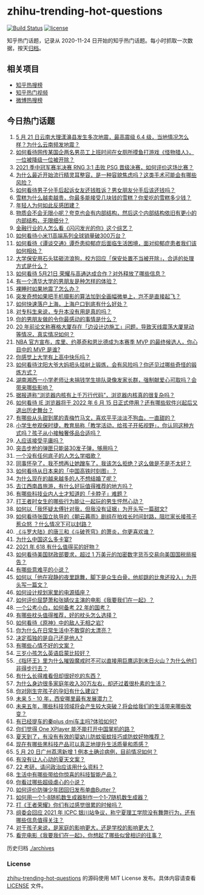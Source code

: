 # zhihu-trending-hot-questions

[![Build Status](https://github.com/justjavac/zhihu-trending-hot-questions/workflows/ci/badge.svg?branch=master)](https://github.com/justjavac/zhihu-trending-hot-questions/actions)
[![license](https://img.shields.io/github/license/justjavac/zhihu-trending-hot-questions)](https://github.com/justjavac/zhihu-trending-hot-questions/blob/master/LICENSE)

知乎热门话题，记录从 2020-11-24 日开始的知乎热门话题。每小时抓取一次数据，按天[归档](./archives)。

## 相关项目

- [知乎热搜榜](https://github.com/justjavac/zhihu-trending-top-search)
- [知乎热门视频](https://github.com/justjavac/zhihu-trending-hot-video)
- [微博热搜榜](https://github.com/justjavac/weibo-trending-hot-search)

## 今日热门话题

<!-- BEGIN -->
<!-- 最后更新时间 Sat May 22 2021 07:02:17 GMT+0800 (China Standard Time) -->

1. [5 月 21 日云南大理漾濞县发生多次地震，最高震级 6.4
   级，当地情况怎么样？为什么云南频发地震？](https://www.zhihu.com/question/460710387)
2. [如何看待网传某国企两名男员工上班时间在女厕所摸鱼打游戏《怪物猎人》，一位被降级一位被开除？](https://www.zhihu.com/question/460463560)
3. [2021 季中冠军赛半决赛 RNG 3:1 击败 PSG
   晋级决赛，如何评价这场比赛？](https://www.zhihu.com/question/460694808)
4. [为什么最近开始流行精灵耳整容，是一种容貌焦虑吗？这类手术可能会有哪些风险？](https://www.zhihu.com/question/460614037)
5. [如何看待男子分手后起诉女友还钱胜诉？男女朋友分手后该还钱吗？](https://www.zhihu.com/question/460598798)
6. [雪糕为什么越卖越贵，你最多能接受几块钱的雪糕？你爱吃的雪糕多少钱？](https://www.zhihu.com/question/460502728)
7. [年轻人为何如此反感团建？](https://www.zhihu.com/question/459343916)
8. [物质会不会无限小呢？夸克也会有内部结构，然后这个内部结构依旧有更小的内部结构，无限细分？](https://www.zhihu.com/question/453085834)
9. [金融行业的人怎么看《闪闪发光的你》这个综艺？](https://www.zhihu.com/question/455159005)
10. [如何看待小米11高端系列全球销量破300万台？](https://www.zhihu.com/question/460645107)
11. [如何看待《谭谈交通》谭乔患抑郁症后面临生活困境，面对抑郁症患者我们该如何相处？](https://www.zhihu.com/question/460156746)
12. [大学保安用石头猛砸流浪狗，校方回应「保安处置不当被开除」，合适的处理方式是什么？](https://www.zhihu.com/question/460532916)
13. [如何看待 5月21日 荣耀与高通达成合作？对外释放了哪些信息？](https://www.zhihu.com/question/460652137)
14. [有一个清华大学的男朋友是种怎样的体验？](https://www.zhihu.com/question/30174174)
15. [裸睡时如果地震了怎么办？](https://www.zhihu.com/question/23204731)
16. [突发奇想如果把手机摄影的算法加到全画幅微单上，岂不是直接起飞？](https://www.zhihu.com/question/460487304)
17. [如何快速落户上海，上海户口到底有什么好处？](https://www.zhihu.com/question/455579654)
18. [对专科生来说，专升本没有用是真的吗？](https://www.zhihu.com/question/456766596)
19. [你的男朋友做的令你最感动的事情是什么？](https://www.zhihu.com/question/22586649)
20. [20
    年前论文称赛格大厦存在「边设计边施工」问题，导致天线震荡大厦晃动等情况，真实情况如何？](https://www.zhihu.com/question/460377984)
21. [NBA 官方宣布，库里、约基奇和恩比德成为本赛季 MVP 的最终候选人，你心目中的 MVP
    是谁?](https://www.zhihu.com/question/460607116)
22. [你感觉上大学有上高中快乐吗？](https://www.zhihu.com/question/454455954)
23. [如何看待沈阳大爷大妈把头挂树上锻炼，会有风险吗？你还见过哪些奇怪的锻炼方式？](https://www.zhihu.com/question/460587693)
24. [湖南湘西一小学老师让未捐钱学生排队录像发家长群，强制献爱心可取吗？会带来哪些影响？](https://www.zhihu.com/question/460499002)
25. [据报道称“浏览器内核有上千万行代码”，浏览器内核真的很复杂吗？](https://www.zhihu.com/question/290767285)
26. [如何看待 IE 浏览器将于 2022 年 6 月 15
    日正式停用？还有哪些软件兴起后又退出历史舞台？](https://www.zhihu.com/question/460502307)
27. [有哪些从头甜到尾的青梅竹马文，喜欢平平淡淡不狗血，一直甜的？](https://www.zhihu.com/question/374405076)
28. [小学生参观保时捷，教育局称「教学活动，给孩子开拓视野」，你认同这种方式吗？孩子从小接触奢侈品合适吗？](https://www.zhihu.com/question/460469192)
29. [人应该接受平庸吗？](https://www.zhihu.com/question/458767652)
30. [突击步枪的弹匣只能装30发子弹，够用吗？](https://www.zhihu.com/question/460089638)
31. [一个没有任何底子的人怎么学唱歌？](https://www.zhihu.com/question/280659429)
32. [同事怀孕了，我不想再让她蹭车了，我该怎么拒绝？这么做是不是不太好？](https://www.zhihu.com/question/423335938)
33. [如何看待从日本来的「中国高铁时刻图」？](https://www.zhihu.com/question/460449331)
34. [为什么现在的越来越多的人不想结婚了呢？](https://www.zhihu.com/question/459195366)
35. [去江西南昌旅游，有什么好玩值得推荐的地方吗？](https://www.zhihu.com/question/348057500)
36. [有哪些科技业内人士才知道的「卡脖子」难题？](https://www.zhihu.com/question/459892523)
37. [打王者时女生的哪些行为能让一起玩的男生怦然心动？](https://www.zhihu.com/question/428822246)
38. [如何以「我怀疑太傅针对我，但我没有证据」为开头写一篇甜文?](https://www.zhihu.com/question/453335179)
39. [如何看待张国立执导的《朝云暮雨》剧组在拍戏长时间封路，阻拦家长接孩子惹众怒
    ？什么情况下可以封路？](https://www.zhihu.com/question/460494090)
40. [《斗罗大陆》的唐三和《斗破苍穹》的萧炎，你更喜欢谁？](https://www.zhihu.com/question/452795822)
41. [为什么中国这么多卡宴?](https://www.zhihu.com/question/459509571)
42. [2021 年 618 有什么值得买的好物？](https://www.zhihu.com/question/396495999)
43. [如何看待美国财政部要求，超过 1
    万美元的加密数字货币交易向美国国税局报告？](https://www.zhihu.com/question/460565715)
44. [有哪些意难平的小说？](https://www.zhihu.com/question/444454638)
45. [如何以「他在寂静的夜里跳舞，脚下是众生白骨，他却跳的比鬼还投入」为开头写一篇文？](https://www.zhihu.com/question/454523695)
46. [如何设计规划家里的电源插座？](https://www.zhihu.com/question/25740178)
47. [如何评价屈楚萧和张婧仪主演的电影《我要我们在一起》？](https://www.zhihu.com/question/455753519)
48. [一个公考小白，如何备考 22 年的国考？](https://www.zhihu.com/question/447760134)
49. [有哪些枕头值得推荐，好的枕头怎么选择？](https://www.zhihu.com/question/27206297)
50. [如何看待《原神》中的敌人无相之岩?](https://www.zhihu.com/question/460131449)
51. [你为什么在日常生活中不敢穿的太漂亮？](https://www.zhihu.com/question/31434644)
52. [决定孤独的是自己还是他人?](https://www.zhihu.com/question/457656919)
53. [有哪些心情不好的文案？](https://www.zhihu.com/question/455523815)
54. [三岁小孩怎么英语启蒙比较好？](https://www.zhihu.com/question/437634195)
55. [《指环王》里为什么摧毁魔戒时不可以直接用巨鹰运到末日火山？为什么他们非得步行去？](https://www.zhihu.com/question/55276529)
56. [有什么长得难看但却很好吃的东西？](https://www.zhihu.com/question/37551688)
57. [为什么身边很多家庭年收入30万左右，却还过着很朴素的生活？](https://www.zhihu.com/question/307170588)
58. [你对刚生完孩子的孕妇有什么建议?](https://www.zhihu.com/question/365947547)
59. [未来 5 - 10 年，西安哪里最有发展潜力？](https://www.zhihu.com/question/459738987)
60. [未来五年，哪些科技领域将会产生较大突破？将会给我们的生活带来哪些改变？](https://www.zhihu.com/question/459934017)
61. [有已经提车的秦plus dmi车主吗?体验如何?](https://www.zhihu.com/question/449778341)
62. [你们觉得 One XPlayer 能不能打开中国掌机的路？](https://www.zhihu.com/question/460244945)
63. [夏天到了，有没有有效的婴幼儿防蚊驱蚊技巧或防蚊好物推荐？](https://www.zhihu.com/question/459386355)
64. [现在有哪些黑科技产品可以真正地提升生活质量和质感？](https://www.zhihu.com/question/458997853)
65. [5 月 20 日广州荔湾新增 1 例本土确诊病例，目前情况如何？](https://www.zhihu.com/question/460600280)
66. [有没有让人心动的夏天文案？](https://www.zhihu.com/question/454237934)
67. [22 考研，请问政治应该用什么资料？](https://www.zhihu.com/question/459489621)
68. [生活中有哪些带给你惊喜的科技智能产品？](https://www.zhihu.com/question/57083905)
69. [你看过哪些超级虐心的小说？](https://www.zhihu.com/question/367888369)
70. [如何评价防弹少年团回归发布单曲Butter？](https://www.zhihu.com/question/460629934)
71. [如何用一个1-8随机数生成器制作一个1-7随机数生成器？](https://www.zhihu.com/question/47038069)
72. [打《王者荣耀》你们有过感觉很累的时候吗？](https://www.zhihu.com/question/460021068)
73. [组委会回应 2021 年 ICPC
    银川站争议，称宁夏理工学院没有舞弊行为，还有哪些信息值得关注？](https://www.zhihu.com/question/460422916)
74. [对于孩子来说，是家庭的影响更大，还是学校的影响更大？](https://www.zhihu.com/question/460299231)
75. [看完电影《我要我们在一起》，你想起了哪些似曾相识的往事？](https://www.zhihu.com/question/460495904)

<!-- END -->

历史归档 [./archives](./archives)

### License

[zhihu-trending-hot-questions](https://github.com/justjavac/zhihu-trending-hot-questions)
的源码使用 MIT License 发布。具体内容请查看 [LICENSE](./LICENSE) 文件。

